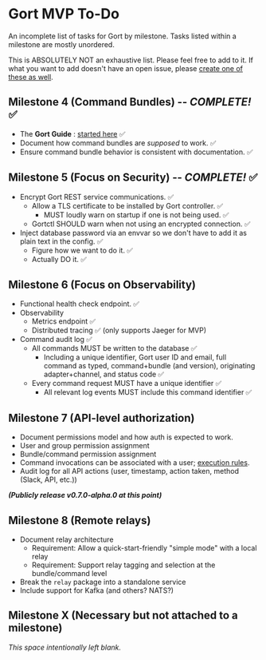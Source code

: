 # Gort MVP To-Do

An incomplete list of tasks for Gort by milestone. Tasks listed within a milestone are mostly unordered.

This is ABSOLUTELY NOT an exhaustive list. Please feel free to add to it. If what you want to add doesn't have an open issue, please [create one of these as well](https://github.com/getgort/gort/issues).

## Milestone 4 (Command Bundles) -- _COMPLETE!_ ✅

- The **Gort Guide** : [started here](https://getgort.github.io/gort-guide/bundles.html) ✅
- Document how command bundles are _supposed_ to work. ✅
- Ensure command bundle behavior is consistent with documentation. ✅

## Milestone 5 (Focus on Security) -- _COMPLETE!_ ✅

- Encrypt Gort REST service communications. ✅
  - Allow a TLS certificate to be installed by Gort controller. ✅
    - MUST loudly warn on startup if one is not being used. ✅
  - Gortctl SHOULD warn when not using an encrypted connection. ✅
- Inject database password via an envvar so we don't have to add it as plain text in the config. ✅
  - Figure how we want to do it. ✅
  - Actually DO it. ✅

## Milestone 6 (Focus on Observability)

- Functional health check endpoint. ✅
- Observability
  - Metrics endpoint ✅
  - Distributed tracing ✅ (only supports Jaeger for MVP)
- Command audit log ✅
  - All commands MUST be written to the database ✅
    - Including a unique identifier, Gort user ID and email, full command as typed, command+bundle (and version), originating adapter+channel, and status code ✅
  - Every command request MUST have a unique identifier ✅
    - All relevant log events MUST include this command identifier ✅

## Milestone 7 (API-level authorization)

- Document permissions model and how auth is expected to work.
- User and group permission assignment
- Bundle/command permission assignment
- Command invocations can be associated with a user; [execution rules](https://web.archive.org/web/20191130061912/http://book.cog.bot/sections/command_execution_rules.html).
- Audit log for all API actions (user, timestamp, action taken, method (Slack, API, etc.))

**_(Publicly release v0.7.0-alpha.0 at this point)_**

## Milestone 8 (Remote relays)

- Document relay architecture
  - Requirement: Allow a quick-start-friendly "simple mode" with a local relay
  - Requirement: Support relay tagging and selection at the bundle/command level
- Break the `relay` package into a standalone service
- Include support for Kafka (and others? NATS?)

## Milestone X (Necessary but not attached to a milestone)

_This space intentionally left blank._
